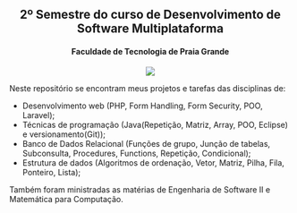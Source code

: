 <h2 align="center">2º Semestre do curso de Desenvolvimento de Software Multiplataforma</h2>
<h4 align="center">Faculdade de Tecnologia de Praia Grande</h4>

<p align="center">
  <a href="https://skillicons.dev">
    <img src="https://skillicons.dev/icons?i=php,java,git,cpp,mysql,laravel" />
  </a>
</p>

Neste repositório se encontram meus projetos e tarefas das disciplinas de:
- Desenvolvimento web (PHP, Form Handling, Form Security, POO, Laravel);
- Técnicas de programação (Java(Repetição, Matriz, Array, POO, Eclipse) e versionamento(Git));
- Banco de Dados Relacional (Funções de grupo, Junção de tabelas, Subconsulta, Procedures, Functions, Repetição, Condicional);
- Estrutura de dados (Algoritmos de ordenação, Vetor, Matriz, Pilha, Fila, Ponteiro, Lista);

Também foram ministradas as matérias de Engenharia de Software II e Matemática para Computação.
